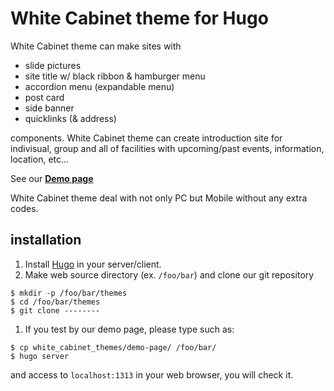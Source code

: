 # White Cabinet theme for Hugo

White Cabinet theme can make sites with

- slide pictures
- site title w/ black ribbon & hamburger menu
- accordion menu (expandable menu)
- post card
- side banner
- quicklinks (& address)

components. White Cabinet theme can create introduction site for indivisual, group and all of facilities with upcoming/past events, information, location, etc...
<!-- Introduction for  -->
<!--   - shops -->
<!--   - facilities for recreation -->
See our **[Demo page]()**

White Cabinet theme deal with not only PC but Mobile without any extra codes.

## installation

1. Install [Hugo](https://gohugo.io/) in your server/client.
1. Make web source directory (ex. `/foo/bar`) and clone our git repository

```
$ mkdir -p /foo/bar/themes
$ cd /foo/bar/themes
$ git clone --------
```

1. If you test by our demo page, please type such as:

```
$ cp white_cabinet_themes/demo-page/ /foo/bar/
$ hugo server
```

and access to `localhost:1313` in your web browser, you will check it.

<!-- And edit `config.toml` for your server name -->

<!-- ```config.toml -->
<!-- baseurl = (*_YOUR_SERVER_NAME_*) -->
<!-- ``` -->

<!-- Finally, type like below and  -->
